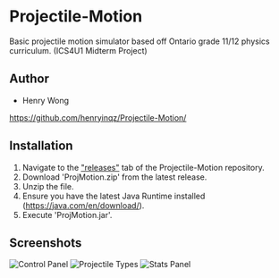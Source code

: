 # Projectile-Motion
Basic projectile motion simulator based off Ontario grade 11/12 physics curriculum. (ICS4U1 Midterm Project)

## Author
- Henry Wong

https://github.com/henryinqz/Projectile-Motion/

## Installation
1. Navigate to the ["releases"](https://github.com/henryinqz/Projectile-Motion/releases) tab of the Projectile-Motion repository.
2. Download 'ProjMotion.zip' from the latest release.
3. Unzip the file.
4. Ensure you have the latest Java Runtime installed (https://java.com/en/download/).
5. Execute 'ProjMotion.jar'.

## Screenshots
![Control Panel](https://i.imgur.com/ijVT0nT.png)
![Projectile Types](https://i.imgur.com/4FGcVq7.png)
![Stats Panel](https://i.imgur.com/M2S2UXM.png)
